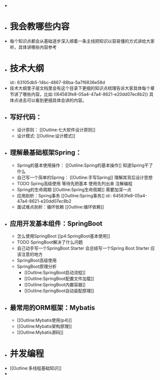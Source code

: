 -
- # 我会教哪些内容
- 每个知识点都会从基础逐步深入顺着一条主线把知识以容易懂的方式讲给大家听，具体讲哪些内容参考
- # 技术大纲
  id:: 63105db5-14bc-4867-88ba-5a7f6836e58d
- 技术大纲里子层文档里会有这个目录下更细的知识点梳理告诉大家具体每个章节讲了哪些内容，比如 ((64583fe8-05a4-47a4-8621-e20dd07ec8b2)) 具体点进去可以看到更细具体会讲的内容。
- ##  写好代码：
	- 设计原则： [[Outline:七大软件设计原则]]
	- 设计模式: [[Outline:设计模式]]
- ## 理解最基础框架Spring：
	- Spring的基本使用操作： [[Outline:Spring的基本操作]] 
	  知道Spring干了什么
	- 自己写一个简单的Spring： [[Outline:手写Spring]] 
	  理解其背后设计思想
	- TODO Spring高级使用 等待先把基本 使用先列出来
	  注解编程
	- Spring的生命周期 [[Outline:Spring生命周期]] 
	  需要加深一点
	- 应用剖析：Spring事务 [[Outline:Spring事务]]
	  id:: 64583fe8-05a4-47a4-8621-e20dd07ec8b2
	- 面试难点剖析：循环依赖 [[Outline:循环依赖]]
- ## 应用开发基本组件：SpringBoot
	- 怎么使用SpringBoot [[p4:SpringBoot基本使用]]
	- TODO SpringBoot解决了什么问题
	- 自己动手写一个SpringBoot Starter
	  会总结写一个Spring Boot Starter 应该注意的地方
	- SpringBoot高级使用
	- SpringBoot原理分析
		- [[Outline:SpringBoot启动流程]]
		- [[Outline:SpringBoot配置文件加载]]
		- [[Outline:SpringBoot内置容器]]
		- [[Outline:SpringBoot自动装配原理]]
- ## 最常用的ORM框架：Mybatis
	- [[Outline:Mybatis使用(p4)]]
	- [[Outline:Mybatis架构原理]]
	- [[Outline:Mybatis源码]]
- # 并发编程
- [[Outline:多线程基础知识]]
-